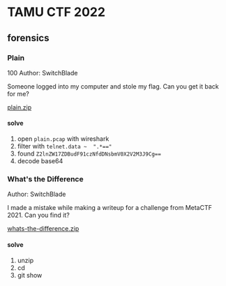 # TAMU CTF 2022

## forensics

### Plain

100
Author: SwitchBlade

Someone logged into my computer and stole my flag. Can you get it back for me?

[plain.zip](plain.zip)

#### solve

1. open `plain.pcap` with wireshark
1. filter with `telnet.data ~  ".*=="`
1. found `Z2lnZW17ZDBudF91czNfdDNsbmV0X2V2M3J9Cg==`
1. decode base64

### What's the Difference

Author: SwitchBlade

I made a mistake while making a writeup for a challenge from MetaCTF 2021. Can you find it?

[whats-the-difference.zip](whats-the-difference.zip)

#### solve

1. unzip
1. cd
1. git show

